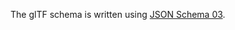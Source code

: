 The glTF schema is written using [JSON Schema 03](http://tools.ietf.org/html/draft-zyp-json-schema-03).